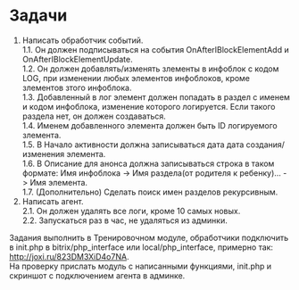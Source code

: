 # Задачи
1. Написать обработчик событий.  
1.1. Он должен подписываться на события OnAfterIBlockElementAdd и OnAfterIBlockElementUpdate.  
1.2. Он должен добавлять/изменять злементы в инфоблок с кодом LOG, при изменении любых элементов инфоблоков, 
        кроме злементов зтого инфоблока.  
1.3. Добавленный в лог элемент должен попадать в раздел с именем и кодом инфоблока, изменение которого логируется. 
        Если такого раздела нет, он должен создаваться.  
1.4. Именем добавленного элемента должен быть ID логируемого злемента.  
1.5. В Начало активности должна записываться дата дата создания/изменения элемента.  
1.6. В Описание для анонса должна записываться строка в таком формате: 
        Имя инфоблока -> Имя раздела(от родителя к ребенку)... -> Имя элемента.  
1.7. (Дополнительно) Сделать поиск имен разделов рекурсивным.  
2. Написать агент.  
2.1. Он должен удалять все логи, кроме 10 самых новых.  
2.2. Запускаться раз в час, не удаляться из админки.  

Задания выполнить в Тренировочном модуле, 
обработчики подключить в init.php в bitrix/php_interface или local/php_interface, 
примерно так: http://joxi.ru/823DM3XiD4o7NA.  
На проверку прислать модуль с написанными функциями, init.php и скриншот с подключением агента в админке.  
